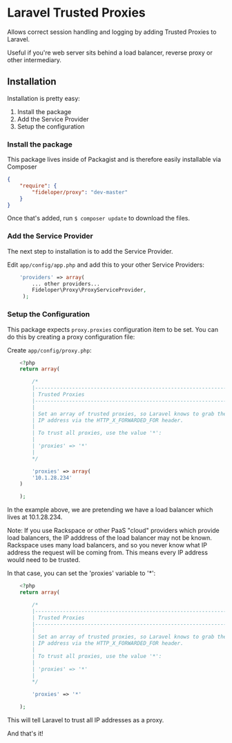 # Laravel Trusted Proxies

Allows correct session handling and logging by adding Trusted Proxies to Laravel.

Useful if you're web server sits behind a load balancer, reverse proxy or other intermediary.

## Installation

Installation is pretty easy:
1) Install the package
2) Add the Service Provider
3) Setup the configuration

### Install the package

This package lives inside of Packagist and is therefore easily installable via Composer

```json
{
    "require": {
        "fideloper/proxy": "dev-master"
    }
}
```
Once that's added, run `$ composer update` to download the files.

### Add the Service Provider

The next step to installation is to add the Service Provider.

Edit `app/config/app.php` and add this to your other Service Providers:

```php
    'providers' => array(
        ... other providers...
        Fideloper\Proxy\ProxyServiceProvider,
     );
```

### Setup the Configuration

This package expects `proxy.proxies` configuration item to be set. You can do this by creating a proxy configuration file:

Create `app/config/proxy.php`:

```php
    <?php
    return array(

        /*
        |--------------------------------------------------------------------------
        | Trusted Proxies
        |--------------------------------------------------------------------------
        |
        | Set an array of trusted proxies, so Laravel knows to grab the client's
        | IP address via the HTTP_X_FORWARDED_FOR header.
        |
        | To trust all proxies, use the value '*':
        |
        | 'proxies' => '*'
        |
        */

        'proxies' => array(
	    '10.1.28.234'
	)

    );
```
In the example above, we are pretending we have a load balancer which lives at 10.1.28.234.

Note: If you use Rackspace or other PaaS "cloud" providers which provide load balancers, the IP adddress of the load balancer may not be known. Rackspace uses many load balancers, and so you never know what IP address the request will be coming from. This means every IP address would need to be trusted.

In that case, you can set the 'proxies' variable to '*':

```php
    <?php
    return array(

        /*
        |--------------------------------------------------------------------------
        | Trusted Proxies
        |--------------------------------------------------------------------------
        |
        | Set an array of trusted proxies, so Laravel knows to grab the client's
        | IP address via the HTTP_X_FORWARDED_FOR header.
        |
        | To trust all proxies, use the value '*':
        |
        | 'proxies' => '*'
        |
        */

        'proxies' => '*'

    );
```

This will tell Laravel to trust all IP addresses as a proxy.

And that's it! 
